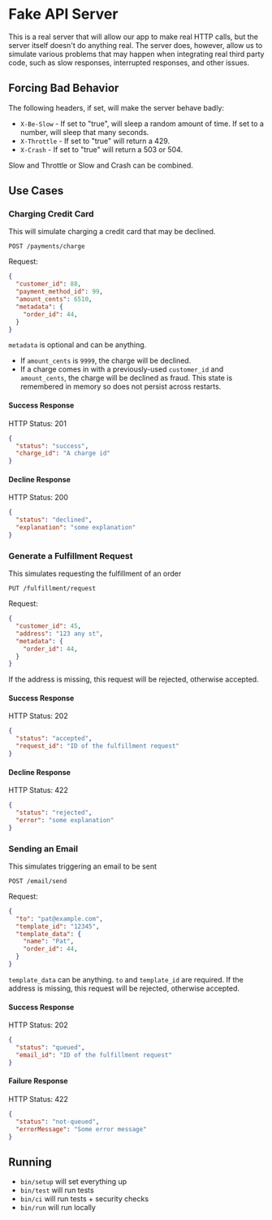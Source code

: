 # Fake API Server

This is a real server that will allow our app to make real HTTP calls, but the server itself doesn't do anything
real.  The server does, however, allow us to simulate various problems that may happen when integrating real third
party code, such as slow responses, interrupted responses, and other issues.

## Forcing Bad Behavior

The following headers, if set, will make the server behave badly:

* `X-Be-Slow` - If set to "true", will sleep a random amount of time. If set to a number, will sleep that many
seconds.
* `X-Throttle` - If set to "true" will return a 429.
* `X-Crash` - If set to "true" will return a 503 or 504.

Slow and Throttle or Slow and Crash can be combined.

## Use Cases

### Charging Credit Card

This will simulate charging a credit card that may be declined.

```
POST /payments/charge
```

Request:

```json
{
  "customer_id": 88,
  "payment_method_id": 99,
  "amount_cents": 6510,
  "metadata": {
    "order_id": 44,
  }
}
```

`metadata` is optional and can be anything.

* If `amount_cents` is `9999`, the charge will be declined.
* If a charge comes in with a previously-used `customer_id` and `amount_cents`, the charge will be declined as
fraud.  This state is remembered in memory so does not persist across restarts.

#### Success Response

HTTP Status: 201

```json
{
  "status": "success",
  "charge_id": "A charge id"
}
```

#### Decline Response

HTTP Status: 200

```json
{
  "status": "declined",
  "explanation": "some explanation"
}
```

### Generate a Fulfillment Request

This simulates requesting the fulfillment of an order

```
PUT /fulfillment/request
```

Request:

```json
{
  "customer_id": 45,
  "address": "123 any st",
  "metadata": {
    "order_id": 44,
  }
}
```

If the address is missing, this request will be rejected, otherwise accepted.

#### Success Response

HTTP Status: 202

```json
{
  "status": "accepted",
  "request_id": "ID of the fulfillment request"
}
```

#### Decline Response

HTTP Status: 422

```json
{
  "status": "rejected",
  "error": "some explanation"
}
```

### Sending an Email

This simulates triggering an email to be sent

```
POST /email/send
```

Request:

```json
{
  "to": "pat@example.com",
  "template_id": "12345",
  "template_data": {
    "name": "Pat",
    "order_id": 44,
  }
}
```

`template_data` can be anything.  `to` and `template_id` are required.
If the address is missing, this request will be rejected, otherwise accepted.

#### Success Response

HTTP Status: 202

```json
{
  "status": "queued",
  "email_id": "ID of the fulfillment request"
}
```

#### Failure Response

HTTP Status: 422

```json
{
  "status": "not-queued",
  "errorMessage": "Some error message"
}
```

## Running

* `bin/setup` will set everything up
* `bin/test` will run tests
* `bin/ci` will run tests + security checks
* `bin/run` will run locally
